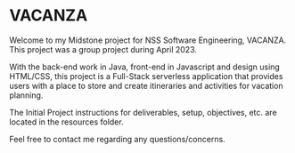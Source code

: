 # VACANZA

Welcome to my Midstone project for NSS Software Engineering, VACANZA. This project was a group project during April 2023.

With the back-end work in Java, front-end in Javascript and design using HTML/CSS, this project is a Full-Stack serverless application that provides users with a place to store and create itineraries and activities for vacation planning.

The Initial Project instructions for deliverables, setup, objectives, etc. are located in the resources folder. 

Feel free to contact me regarding any questions/concerns. 
